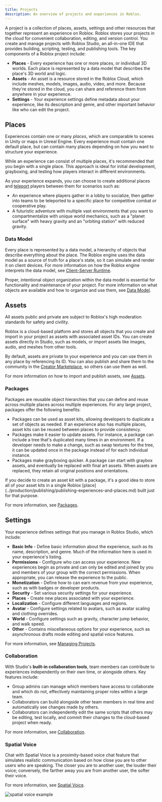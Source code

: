 ```yaml
---
title: Projects
description: An overview of projects and experiences in Roblox.
---
```


A project is a collection of places, assets, settings and other resources
that together represent an experience on Roblox. Roblox stores your projects
in the cloud for convenient collaboration, editing, and version control. You
create and manage projects with Roblox Studio, an all-in-one IDE that provides
building, scripting, testing, and publishing tools. The key components of a
Roblox project include:

- **Places** - Every experience has one or more places, or individual 3D worlds.
  Each place is represented by a data model that describes the place's 3D world
  and logic.
- **Assets** - An asset is a resource stored in the Roblox Cloud, which include
  meshes, models, images, audio, video, and more. Because they're stored in the
  cloud, you can share and reference them from anywhere in your experience.
- **Settings** - Your experience settings define metadata about your experience,
  like its description and genre, and other important behavior like who can edit
  the project.

## Places

Experiences contain one or many _places_, which are comparable to scenes
in Unity or maps in Unreal Engine. Every experience must contain one default
place, but can contain many places depending on how you want to structure your
experience.

<Alert severity='info'>
While an experience can consist of multiple places, it's recommended that you
begin with a single place. This approach is ideal for initial development,
grayboxing, and testing how players interact in different environments.
</Alert>

As your experience expands, you can choose to create additional places and
[teleport](../projects/teleporting.md) players between them for
scenarios such as:

- An experience where players gather in a lobby to socialize, then gather into
  teams to be teleported to a specific place for competitive combat or
  cooperative play.
- A futuristic adventure with multiple vast environments that you want to
  compartmentalize with unique world mechanics, such as a "planet surface" with
  heavy gravity and an "orbiting station" with reduced gravity.

### Data Model

Every place is represented by a data model, a hierarchy of objects that describe
everything about the place. The Roblox engine uses the data model as a source of
truth for a place's state, so it can simulate and render it on client devices.
For more information on how the Roblox engine interprets the data model, see
[Client-Server Runtime](../projects/client-server.md).

Proper, intentional object organization within the data model is essential for
functionality and maintenance of your project. For more information on what
objects are available and how to organize and use them, see
[Data Model](../projects/data-model.md).

## Assets

<Alert severity="info">
All assets public and private are subject to Roblox's
high moderation standards for safety and civility.
</Alert>

Roblox is a cloud-based platform and stores all objects that you create and
import in your project as assets with associated asset IDs. You can create
assets directly in Studio, such as models, or import assets like images, audio,
and meshes from other tools.

By default, assets are private to your experience and you can use them in any
place by referencing its ID. You can also publish and share them to the
community in the [Creator Marketplace](https://create.roblox.com/marketplace/),
so others can use them as well.

For more information on how to import and publish assets, see
[Assets](../projects/assets/index.md).

### Packages

Packages are reusable object hierarchies that you can define
and reuse across multiple places across multiple experiences. For any large
project, packages offer the following benefits:

- Packages can be used as asset kits, allowing developers to duplicate a set
  of objects as needed. If an experience also has multiple places, asset kits
  can be reused between places to provide consistency.
- Packages make it easier to update assets. For instance, a package can
  include a tree that's duplicated many times in an environment. If a developer
  needs to make a change, such as swap textures for the tree, it can be updated
  once in the package instead of for each individual instance.
- Packages make grayboxing quicker. A package can start with graybox assets,
  and eventually be replaced with final art assets. When assets are replaced,
  they retain all original positions and orientations.

<Alert severity='info'>
If you decide to create an asset kit with a package, it's a good idea to store
all of your asset kits in a single Roblox
[place](../production/publishing/publishing-experiences-and-places.md) built just for
that purpose.
</Alert>

For more information, see [Packages](../projects/assets/packages.md).

## Settings

Your experience defines settings that you manage in Roblox Studio, which include:

- **Basic Info** - Define basic information about the experience, such as its
  name, description, and genre. Much of the information here is used
  in your experience's listing.
- **Permissions** - Configure who can access your experience. New experiences
  begin as private and can only be edited and joined by you and members of your group with
  the correct permissions. When appropriate, you can release the experience to
  the public.
- **Monetization** - Define how to can earn revenue from your experience, such
  as with badges or developer products.
- **Security** - Set various security settings for your experience.
- **Places** - Create new places associated with your experience.
- **Localization** - Configure different languages and regions.
- **Avatar** - Configure settings related to avatars, such as avatar scaling and
  clothing overrides.
- **World** - Configure settings such as gravity, character jump behavior, and walk speed.
- **Other** - Contains miscellaneous options for your experience, such as
  asynchronous drafts mode editing and spatial voice features.

For more information, see [Managing Projects](../projects/managing.md).

### Collaboration

With Studio's **built-in collaboration tools**, team members can contribute to
experiences independently on their own time, or alongside others. Key features
include:

- Group admins can manage which members have access to collaborate and which do
  not, effectively maintaining proper roles within a large team.
- Collaborators can build alongside other team members in real time and
  automatically see changes made by others.
- Collaborators can independently edit the same scripts that others may be
  editing, test locally, and commit their changes to the cloud-based project
  when ready.

For more information, see [Collaboration](../projects/collaboration.md).

### Spatial Voice

Chat with Spatial Voice is a proximity-based voice chat feature that simulates
realistic communication based on how close you are to other users who are
speaking. The closer you are to another user, the louder their voice;
conversely, the farther away you are from another user, the softer their voice.

For more information, see [Spatial Voice](../chat/spatial-voice.md).

![spatial voice example](../assets/audio/spatial-voice/SpatialVoiceOverview.png)
